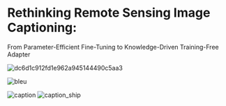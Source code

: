 # Rethinking Remote Sensing Image Captioning:
From Parameter-Efficient Fine-Tuning to
Knowledge-Driven Training-Free Adapter

![dc6d1c912fd1e962a945144490c5aa3](https://github.com/user-attachments/assets/9ca5bf0f-4360-49ba-9726-a4cd35d37ccc)

![bleu](https://github.com/user-attachments/assets/78f221be-39b6-44d1-95fa-ab511f15307b)

![caption](https://github.com/user-attachments/assets/0ca1fec9-4a24-4606-ae82-488e89e8abac)
![caption_ship](https://github.com/user-attachments/assets/5365ef5c-d901-4513-b0e3-f5ef3d02af08)

